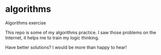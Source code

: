 # algorithms
Algorithms exercise

This repo is some of my algorithms practice. I saw those problems on the Internet, it helps me to train my logic thinking.

Have better solutions? I would be more than happy to hear!
